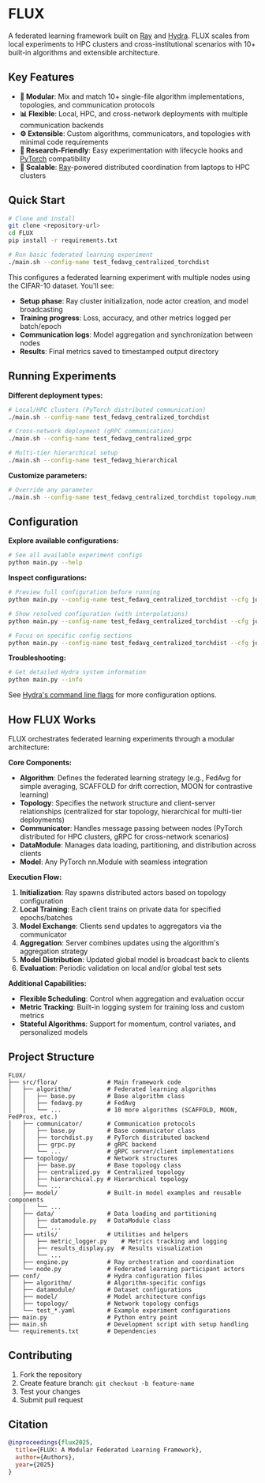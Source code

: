 # FLUX

A federated learning framework built on [Ray](https://ray.io/) and [Hydra](https://hydra.cc/). FLUX scales from local experiments to HPC clusters and cross-institutional scenarios with 10+ built-in algorithms and extensible architecture.

## Key Features

- **🧩 Modular**: Mix and match 10+ single-file algorithm implementations, topologies, and communication protocols
- **📊 Flexible**: Local, HPC, and cross-network deployments with multiple communication backends
- **⚙️ Extensible**: Custom algorithms, communicators, and topologies with minimal code requirements
- **🔬 Research-Friendly**: Easy experimentation with lifecycle hooks and [PyTorch](https://pytorch.org/) compatibility
- **🚀 Scalable**: [Ray](https://ray.io/)-powered distributed coordination from laptops to HPC clusters

## Quick Start

```bash
# Clone and install
git clone <repository-url>
cd FLUX
pip install -r requirements.txt

# Run basic federated learning experiment
./main.sh --config-name test_fedavg_centralized_torchdist
```

This configures a federated learning experiment with multiple nodes using the CIFAR-10 dataset. You'll see:

- **Setup phase**: Ray cluster initialization, node actor creation, and model broadcasting
- **Training progress**: Loss, accuracy, and other metrics logged per batch/epoch  
- **Communication logs**: Model aggregation and synchronization between nodes
- **Results**: Final metrics saved to timestamped output directory

## Running Experiments

**Different deployment types:**

```bash
# Local/HPC clusters (PyTorch distributed communication)
./main.sh --config-name test_fedavg_centralized_torchdist

# Cross-network deployment (gRPC communication)
./main.sh --config-name test_fedavg_centralized_grpc

# Multi-tier hierarchical setup
./main.sh --config-name test_fedavg_hierarchical
```

**Customize parameters:**

```bash
# Override any parameter
./main.sh --config-name test_fedavg_centralized_torchdist topology.num_clients=10 global_rounds=10 algorithm.max_epochs_per_round=8
```

## Configuration

**Explore available configurations:**

```bash
# See all available experiment configs
python main.py --help
```

**Inspect configurations:**

```bash
# Preview full configuration before running
python main.py --config-name test_fedavg_centralized_torchdist --cfg job

# Show resolved configuration (with interpolations)
python main.py --config-name test_fedavg_centralized_torchdist --cfg job --resolve

# Focus on specific config sections
python main.py --config-name test_fedavg_centralized_torchdist --cfg job --package algorithm
```

**Troubleshooting:**

```bash
# Get detailed Hydra system information
python main.py --info
```

See [Hydra's command line flags](https://hydra.cc/docs/advanced/hydra-command-line-flags/) for more configuration options.

## How FLUX Works

FLUX orchestrates federated learning experiments through a modular architecture:

**Core Components:**

- **Algorithm**: Defines the federated learning strategy (e.g., FedAvg for simple averaging, SCAFFOLD for drift correction, MOON for contrastive learning)
- **Topology**: Specifies the network structure and client-server relationships (centralized for star topology, hierarchical for multi-tier deployments)
- **Communicator**: Handles message passing between nodes (PyTorch distributed for HPC clusters, gRPC for cross-network scenarios)
- **DataModule**: Manages data loading, partitioning, and distribution across clients
- **Model**: Any PyTorch nn.Module with seamless integration

**Execution Flow:**

1. **Initialization**: Ray spawns distributed actors based on topology configuration
2. **Local Training**: Each client trains on private data for specified epochs/batches
3. **Model Exchange**: Clients send updates to aggregators via the communicator
4. **Aggregation**: Server combines updates using the algorithm's aggregation strategy
5. **Model Distribution**: Updated global model is broadcast back to clients
6. **Evaluation**: Periodic validation on local and/or global test sets

**Additional Capabilities:**

- **Flexible Scheduling**: Control when aggregation and evaluation occur
- **Metric Tracking**: Built-in logging system for training loss and custom metrics
- **Stateful Algorithms**: Support for momentum, control variates, and personalized models

## Project Structure

```
FLUX/
├── src/flora/              # Main framework code
│   ├── algorithm/          # Federated learning algorithms
│   │   ├── base.py         # Base algorithm class
│   │   ├── fedavg.py       # FedAvg
│   │   └── ...             # 10 more algorithms (SCAFFOLD, MOON, FedProx, etc.)
│   ├── communicator/       # Communication protocols
│   │   ├── base.py         # Base communicator class
│   │   ├── torchdist.py    # PyTorch distributed backend
│   │   ├── grpc.py         # gRPC backend
│   │   └── ...             # gRPC server/client implementations
│   ├── topology/           # Network structures
│   │   ├── base.py         # Base topology class
│   │   ├── centralized.py  # Centralized topology
│   │   ├── hierarchical.py # Hierarchical topology
│   │   └── ...
│   ├── model/              # Built-in model examples and reusable components
│   │   └── ...
│   ├── data/               # Data loading and partitioning
│   │   ├── datamodule.py   # DataModule class
│   │   └── ...
│   ├── utils/              # Utilities and helpers
│   │   ├── metric_logger.py    # Metrics tracking and logging
│   │   ├── results_display.py  # Results visualization
│   │   └── ...
│   ├── engine.py           # Ray orchestration and coordination
│   └── node.py             # Federated learning participant actors
├── conf/                   # Hydra configuration files
│   ├── algorithm/          # Algorithm-specific configs
│   ├── datamodule/         # Dataset configurations
│   ├── model/              # Model architecture configs
│   ├── topology/           # Network topology configs
│   └── test_*.yaml         # Example experiment configurations
├── main.py                 # Python entry point
├── main.sh                 # Development script with setup handling
└── requirements.txt        # Dependencies
```

## Contributing

1. Fork the repository
2. Create feature branch: `git checkout -b feature-name`
3. Test your changes
4. Submit pull request

## Citation

```bibtex
@inproceedings{flux2025,
  title={FLUX: A Modular Federated Learning Framework},
  author={Authors},
  year={2025}
}
```
